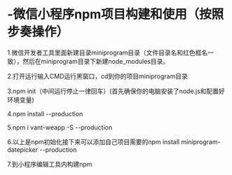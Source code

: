 # -微信小程序npm项目构建和使用（按照步奏操作）

1.微信开发者工具里面新建目录miniprogram目录（文件目录名和红色框名一致），然后在miniprogram目录下新建node_modules目录。

2.打开运行输入CMD运行黑窗口，cd到你的项目miniprogram目录

3.npm init（中间运行停止一律回车）(首先确保你的电脑安装了node.js和配置好环境变量)

4.npm install --production

5.npm i vant-weapp -S --production

6.以上是npm初始化接下来可以添加自己项目需要的npm install miniprogram-datepicker --production

7.到小程序编辑工具内构建npm

